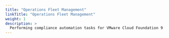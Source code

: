 ```yaml
---
title: "Operations Fleet Management"
linkTitle: "Operations Fleet Management"
weight: 1
description: >
  Performing compliance automation tasks for VMware Cloud Foundation 9.x Operations Fleet Management Appliance STIGs.
---
```


